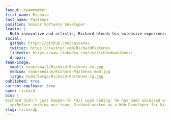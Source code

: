 ```yaml
---
layout: teammember
first_name: Richard
last_name: Pastenes
position: Senior Software Developer
leadin: |
  Both innovative and artistic, Richard blends his extensive experience in web development with his passion for creativity to produce well thought out and efficient web applications.
social:
  github: https://github.com/pastenes
  twitter: https://twitter.com/RichardPastenes
  linkedin: https://www.linkedin.com/in/richardpastenes/
  drupal: 
team-image:
  small: team/small/Richard-Pastenes-sm.jpg
  medium: team/medium/Richard-Pastenes-med.jpg
  large: team/large/Richard-Pastenes-lg.jpg
published: true
current-employee: true
name: richard
bio: |
Richard didn’t just happen to fall upon coding- he has been obsessed with figuring out how things work from a young age. From tinkering with his toys to getting in trouble for taking apart (and putting back together) his dad’s car stereo, Richard was driven to pursue the analytical, yet creative, field of Electronic Engineering. On top of having an Associates degree in Web design and Bachelors in Electronic Engineering, Richard has co-owned a computer repair shop (which doubled as an internet cafe), managed the IT department of a mining company, and even had a stint as a graphic designer for a local magazine.
  <p>Before joining our team, Richard worked as a Web Developer for Nia, a mind-body movement company, and later as a Senior Web Developer with Intuitive Digital. Richard isn’t just a digital wizard who was born in the driest desert in the world-- he’s also an avid photographer, lunch skipper, hiker, and adventure seeker. (I mean, who would move to a new country to marry the love of their life other than someone who loves adventure?) When he’s not busy transforming code into beautiful websites, you can find him hiking, fixing bikes, or taking photos. 
slug: richardp
---
```

